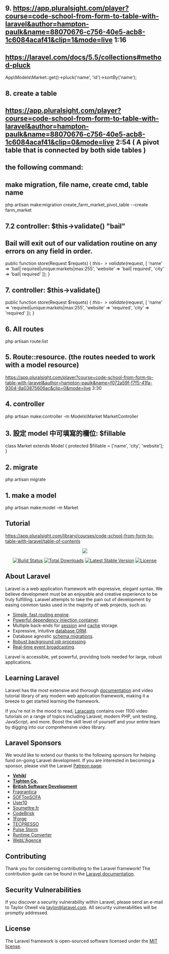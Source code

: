 
## 9. https://app.pluralsight.com/player?course=code-school-from-form-to-table-with-laravel&author=hampton-paulk&name=88070676-c756-40e5-acb8-1c6084acaf41&clip=1&mode=live 1:16
## https://laravel.com/docs/5.5/collections#method-pluck
  App\Models\Market::get()->pluck('name', 'id')->sortBy('name');



## 8. create a table 
## https://app.pluralsight.com/player?course=code-school-from-form-to-table-with-laravel&author=hampton-paulk&name=88070676-c756-40e5-acb8-1c6084acaf41&clip=0&mode=live 2:54 ( A pivot table that is connected by both side tables )

## the following command:
##          make migration,     file name,                      create cmd,     table name
php artisan make:migration      create_farm_market_pivot_table  --create        farm_market

## 7.2 controller: $this->validate() "bail"
## Bail will exit out of our validation routine on any errors on any field in order.
public function store(Request $requets) {
    $this->validate($request, [
        'name' => 'bail| required|unique:markets|max:255',
        'website' => 'bail| required',
        'city' => 'bail| required'
    ]);
}

## 7. controller:  $this->validate()
public function store(Request $requets) {
    $this->validate($request, [
        'name' => 'required|unique:markets|max:255',
        'website' => 'required',
        'city' => 'required'
    ]);
}

## 6. All routes
php artisan route:list


## 5. Route::resource.  (the routes needed to work with a model resource)
https://app.pluralsight.com/player?course=code-school-from-form-to-table-with-laravel&author=hampton-paulk&name=f072a59f-f7f5-41fa-9304-8a03875606ac&clip=0&mode=live  3:30



## 4. controller
php artisan make:controller -m Models\Market  MarketController

## 3. 設定 model 中可填寫的欄位: $fillable
class Market extends Model
{
    protected $fillable = ['name', 'city', 'website'];
}

## 2. migrate
php artisan migrate

## 1. make a model
php artisan make:model -m Market

## Tutorial 
https://app.pluralsight.com/library/courses/code-school-from-form-to-table-with-laravel/table-of-contents















<p align="center"><img src="https://laravel.com/assets/img/components/logo-laravel.svg"></p>

<p align="center">
<a href="https://travis-ci.org/laravel/framework"><img src="https://travis-ci.org/laravel/framework.svg" alt="Build Status"></a>
<a href="https://packagist.org/packages/laravel/framework"><img src="https://poser.pugx.org/laravel/framework/d/total.svg" alt="Total Downloads"></a>
<a href="https://packagist.org/packages/laravel/framework"><img src="https://poser.pugx.org/laravel/framework/v/stable.svg" alt="Latest Stable Version"></a>
<a href="https://packagist.org/packages/laravel/framework"><img src="https://poser.pugx.org/laravel/framework/license.svg" alt="License"></a>
</p>

## About Laravel

Laravel is a web application framework with expressive, elegant syntax. We believe development must be an enjoyable and creative experience to be truly fulfilling. Laravel attempts to take the pain out of development by easing common tasks used in the majority of web projects, such as:

- [Simple, fast routing engine](https://laravel.com/docs/routing).
- [Powerful dependency injection container](https://laravel.com/docs/container).
- Multiple back-ends for [session](https://laravel.com/docs/session) and [cache](https://laravel.com/docs/cache) storage.
- Expressive, intuitive [database ORM](https://laravel.com/docs/eloquent).
- Database agnostic [schema migrations](https://laravel.com/docs/migrations).
- [Robust background job processing](https://laravel.com/docs/queues).
- [Real-time event broadcasting](https://laravel.com/docs/broadcasting).

Laravel is accessible, yet powerful, providing tools needed for large, robust applications.

## Learning Laravel

Laravel has the most extensive and thorough [documentation](https://laravel.com/docs) and video tutorial library of any modern web application framework, making it a breeze to get started learning the framework.

If you're not in the mood to read, [Laracasts](https://laracasts.com) contains over 1100 video tutorials on a range of topics including Laravel, modern PHP, unit testing, JavaScript, and more. Boost the skill level of yourself and your entire team by digging into our comprehensive video library.

## Laravel Sponsors

We would like to extend our thanks to the following sponsors for helping fund on-going Laravel development. If you are interested in becoming a sponsor, please visit the Laravel [Patreon page](https://patreon.com/taylorotwell):

- **[Vehikl](https://vehikl.com/)**
- **[Tighten Co.](https://tighten.co)**
- **[British Software Development](https://www.britishsoftware.co)**
- [Fragrantica](https://www.fragrantica.com)
- [SOFTonSOFA](https://softonsofa.com/)
- [User10](https://user10.com)
- [Soumettre.fr](https://soumettre.fr/)
- [CodeBrisk](https://codebrisk.com)
- [1Forge](https://1forge.com)
- [TECPRESSO](https://tecpresso.co.jp/)
- [Pulse Storm](http://www.pulsestorm.net/)
- [Runtime Converter](http://runtimeconverter.com/)
- [WebL'Agence](https://weblagence.com/)

## Contributing

Thank you for considering contributing to the Laravel framework! The contribution guide can be found in the [Laravel documentation](https://laravel.com/docs/contributions).

## Security Vulnerabilities

If you discover a security vulnerability within Laravel, please send an e-mail to Taylor Otwell via [taylor@laravel.com](mailto:taylor@laravel.com). All security vulnerabilities will be promptly addressed.

## License

The Laravel framework is open-sourced software licensed under the [MIT license](https://opensource.org/licenses/MIT).
